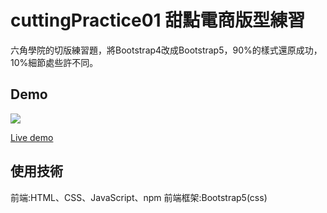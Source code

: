 # cuttingPractice01 甜點電商版型練習
 
 六角學院的切版練習題，將Bootstrap4改成Bootstrap5，90%的樣式還原成功，10%細節處些許不同。

## Demo

![](https://i.imgur.com/5WnLQmN.png)

[Live demo](https://xujiawei0812.github.io/cuttingPractice01/)

## 使用技術

前端:HTML、CSS、JavaScript、npm
前端框架:Bootstrap5(css)





